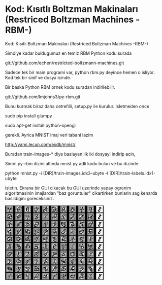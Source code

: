 # Kod: Kısıtlı Boltzman Makinaları (Restriced Boltzman Machines -RBM-)




Kod: Kısıtlı Boltzman Makinaları (Restriced Boltzman Machines -RBM-) 




Simdiye kadar buldugumuz en temiz RBM Python kodu surada 

git://github.com/echen/restricted-boltzmann-machines.git

Sadece tek bir main programi var, python rbm.py deyince hemen o isliyor. Kod tek bir sinif ve dosya icinde. 

Bir baska Python  RBM ornek kodu suradan indirilebilir.

git://github.com/lmjohns3/py-rbm.git

Bunu kurmak biraz daha cetrefilli, setup.py ile kurulur. Isletmeden once

sudo pip install glumpy 

sudo apt-get install python-opengl

gerekli. Ayrica MNIST imaj veri tabani lazim

http://yann.lecun.com/exdb/mnist/

Buradan train-images-* diye baslayan ilk iki dosyayi indirip acin,

Simdi py-rbm dizini altinda mnist.py adli kodu bulun ve bu dizinde

python mnist.py -i [DIR]/train-images.idx3-ubyte -l [DIR]/train-labels.idx1-ubyte

isletin. Ekrana bir GUI cikacak bu GUI uzerinde yapay ogrenim algoritmasinin imajlardan "baz goruntuler" cikartirken bunlarin sag kenarda basildigini goreceksiniz.











![](Screenshotfrom2013-01-01172650.png)

